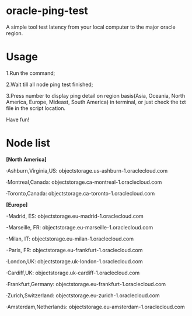 # oracle-ping-test

A simple tool test latency from your local computer to the major oracle region.

# **Usage**

1.Run the command;

2.Wait till all node ping test finished;

3.Press number to display ping detail on region basis(Asia, Oceania, North America, Europe, Mideast, South America) in terminal, or just check the txt file in the script location.

Have fun!



# **Node list**

**[North America]**

·Ashburn,Virginia,US: objectstorage.us-ashburn-1.oraclecloud.com

·Montreal,Canada: objectstorage.ca-montreal-1.oraclecloud.com

·Toronto,Canada: objectstorage.ca-toronto-1.oraclecloud.com


**[Europe]**

-Madrid, ES: objectstorage.eu-madrid-1.oraclecloud.com

-Marseille, FR: objectstorage.eu-marseille-1.oraclecloud.com

-Milan, IT: objectstorage.eu-milan-1.oraclecloud.com

-Paris, FR: objectstorage.eu-frankfurt-1.oraclecloud.com

·London,UK: objectstorage.uk-london-1.oraclecloud.com

·Cardiff,UK: objectstorage.uk-cardiff-1.oraclecloud.com

·Frankfurt,Germany: objectstorage.eu-frankfurt-1.oraclecloud.com

·Zurich,Switzerland: objectstorage.eu-zurich-1.oraclecloud.com

·Amsterdam,Netherlands: objectstorage.eu-amsterdam-1.oraclecloud.com

